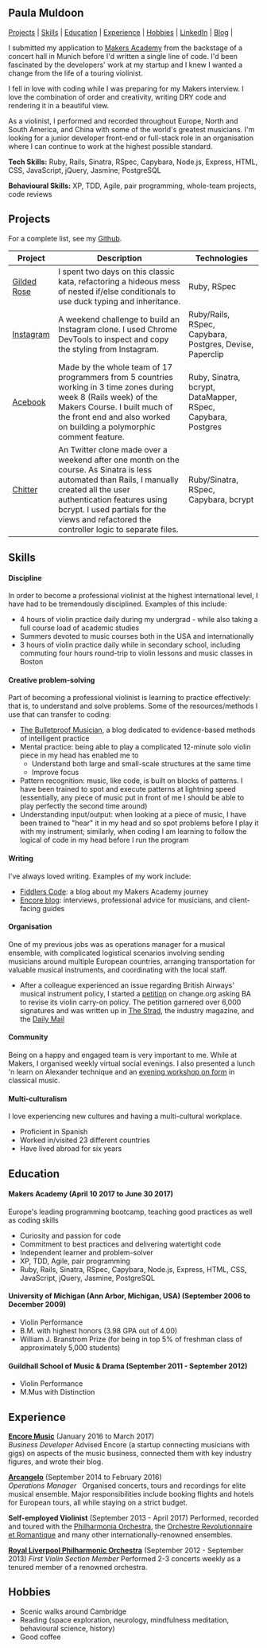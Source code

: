 ## Paula Muldoon
[Projects](#projects) | [Skills](#skills) | [Education](#education) | [Experience](#experience) | [Hobbies](#hobbies) | [LinkedIn](https://www.linkedin.com/in/paulamuldoon/) | [Blog](http://www.fiddlerscode.com/) |

I submitted my application to [Makers Academy](http://www.makersacademy.com/) from the backstage of a concert hall in Munich before I'd written a single line of code.  I'd been fascinated by the developers' work at my startup and I knew I wanted a change from the life of a touring violinist.

I fell in love with coding while I was preparing for my Makers interview.  I love the combination of order and creativity, writing DRY code and rendering it in a beautiful view.

As a violinist, I performed and recorded throughout Europe, North and South America, and China with some of the world's greatest musicians.  I'm looking for a junior developer front-end or full-stack role in an organisation where I can continue to work at the highest possible standard.  

**Tech Skills:** Ruby, Rails, Sinatra, RSpec, Capybara, Node.js, Express, HTML, CSS, JavaScript, jQuery, Jasmine, PostgreSQL

**Behavioural Skills:** XP, TDD, Agile, pair programming, whole-team projects, code reviews

## Projects
For a complete list, see my [Github](https://github.com/pmuldoon86/).



| Project   | Description | Technologies |
|---        |---         |---           |
| [Gilded Rose](https://github.com/pmuldoon86/gilded-rose-ruby) | I spent two days on this classic kata, refactoring a hideous mess of nested if/else conditionals to use duck typing and inheritance. | Ruby, RSpec |
| [Instagram](https://github.com/pmuldoon86/instagram-challeng) | A weekend challenge to build an Instagram clone.  I used Chrome DevTools to inspect and copy the styling from Instagram.  | Ruby/Rails, RSpec, Capybara, Postgres, Devise, Paperclip |
|[Acebook](https://github.com/pmuldoon86/acebook)| Made by the whole team of 17 programmers from 5 countries working in 3 time zones during week 8 (Rails week) of the Makers Course.  I built much of the front end and also worked on building a polymorphic comment feature.  | Ruby, Sinatra, bcrypt, DataMapper, RSpec, Capybara, Postgres|
| [Chitter](https://github.com/pmuldoon86/chitter-challenge) | An Twitter clone made over a weekend after one month on the course.  As Sinatra is less automated than Rails, I manually created all the user authentication features using bcrypt.  I used partials for the views and refactored the controller logic to separate files. | Ruby/Sinatra, RSpec, Capybara, bcrypt |

## Skills

#### Discipline
In order to become a professional violinist at the highest international level, I have had to be tremendously disciplined.  Examples of this include:
- 4 hours of violin practice daily during my undergrad - while also taking a full course load of academic studies
- Summers devoted to music courses both in the USA and internationally
- 3 hours of violin practice daily while in secondary school, including commuting four hours round-trip to violin lessons and music classes in Boston

#### Creative problem-solving
Part of becoming a professional violinist is learning to practice effectively: that is, to understand and solve problems.  Some of the resources/methods I use that can transfer to coding:
- [The Bulletproof Musician](http://www.bulletproofmusician.com/blog/), a blog dedicated to evidence-based methods of intelligent practice
- Mental practice: being able to play a complicated 12-minute solo violin piece in my head has enabled me to 
  * Understand both large and small-scale structures at the same time
  * Improve focus
- Pattern recognition: music, like code, is built on blocks of patterns.  I have been trained to spot and execute patterns at lightning speed (essentially, any piece of music put in front of me I should be able to play perfectly the second time around)
- Understanding input/output: when looking at a piece of music, I have been trained to "hear" it in my head and so spot problems before I play it with my instrument; similarly, when coding I am learning to follow the logical of code in my head before I run the program

#### Writing

I've always loved writing.  Examples of my work include:
- [Fiddlers Code](www.fiddlerscode.com): a blog about my Makers Academy journey
- [Encore blog](http://blog.joinencore.com/author/paula-muldoon/): interviews, professional advice for musicians, and client-facing guides

#### Organisation
One of my previous jobs was as operations manager for a musical ensemble, with complicated logistical scenarios involving sending musicians around multiple European countries, arranging transportation for valuable musical instruments, and coordinating with the local staff.  
- After a colleague experienced an issue regarding British Airways' musical instrument policy, I started a [petition](https://www.change.org/p/british-airways-ask-british-airways-to-support-musical-instruments-as-carry-on-items) on change.org asking BA to revise its violin carry-on policy.  The petition garnered over 6,000 signatures and was written up in [The Strad](http://www.thestrad.com/violinist-forced-to-carry-unprotected-instrument-on-lap-on-british-airways-flight/), the industry magazine, and the [Daily Mail](http://www.dailymail.co.uk/travel/travel_news/article-3634929/British-Airways-passenger-says-couldn-t-bring-violin-case-board.html)

#### Community
Being on a happy and engaged team is very important to me.  While at Makers, I organised weekly virtual social evenings.  I also presented a lunch 'n learn on Alexander technique and an [evening workshop on form](http://www.fiddlerscode.com/blog/debugging-beethoven) in classical music.

#### Multi-culturalism

I love experiencing new cultures and having a multi-cultural workplace.

- Proficient in Spanish
- Worked in/visited 23 different countries
- Have lived abroad for six years

## Education

#### Makers Academy (April 10 2017 to June 30 2017)
Europe's leading programming bootcamp, teaching good practices as well as coding skills
- Curiosity and passion for code
- Commitment to best practices and delivering watertight code
- Independent learner and problem-solver
- XP, TDD, Agile, pair programming
- Ruby, Rails, Sinatra, RSpec, Capybara, Node.js, Express, HTML, CSS, JavaScript, jQuery, Jasmine, PostgreSQL


#### University of Michigan (Ann Arbor, Michigan, USA) (September 2006 to December 2009)

- Violin Performance
- B.M. with highest honors (3.98 GPA out of 4.00)
- William J. Branstrom Prize (for being in top 5% of freshman class of approximately 5,000 students)

#### Guildhall School of Music & Drama (September 2011 - September 2012)
- Violin Performance
- M.Mus with Distinction

## Experience

**[Encore Music](https://joinencore.com/)** (January 2016 to March 2017)    
*Business Developer* 
Advised Encore (a startup connecting musicians with gigs) on aspects of the music business, connected them with key industry figures, and wrote their blog.

**[Arcangelo](http://www.arcangelo.org.uk/)** (September 2014 to February 2016)   
*Operations Manager*  
Organised concerts, tours and recordings for elite musical ensemble.  Major responsibilities include booking flights and hotels for European tours, all while staying on a strict budget.

**Self-employed Violinist** (September 2013 - April 2017)
Performed, recorded and toured with the [Philharmonia Orchestra](www.philharmonia.org.uk), the [Orchestre Revolutionnaire et Romantique](www.monteverdi.co.uk) and many other internationally-renowned ensembles.

**[Royal Liverpool Philharmonic Orchestra](http://liverpoolphil.com/)** (September 2012 - September 2013)
*First Violin Section Member*
Performed 2-3 concerts weekly as a tenured member of a renowned orchestra.

## Hobbies
- Scenic walks around Cambridge
- Reading (space exploration, neurology, mindfulness meditation, behavioural science, history)
- Good coffee
